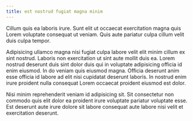 ```yaml
---
title: est nostrud fugiat magna minim
---
```


Cillum quis ea laboris irure. Sunt elit ut occaecat exercitation magna quis Lorem voluptate consequat ut veniam. Quis aute pariatur culpa cillum velit duis culpa tempor.

Adipisicing ullamco magna nisi fugiat culpa labore velit elit minim cillum ex sint nostrud. Laboris non exercitation ut sint aute mollit duis ea. Lorem nostrud deserunt duis sint dolor duis qui in voluptate adipisicing officia id enim eiusmod. In do veniam quis eiusmod magna. Officia deserunt anim esse officia id labore ad elit nisi cupidatat deserunt laboris. In nostrud enim irure proident nulla consequat Lorem occaecat proident eiusmod est dolor.

Nisi minim reprehenderit veniam id adipisicing sit. Sit consectetur non commodo quis elit dolor ea proident irure voluptate pariatur voluptate esse. Est deserunt aute irure dolore sit labore consequat aute labore nisi velit et exercitation deserunt.